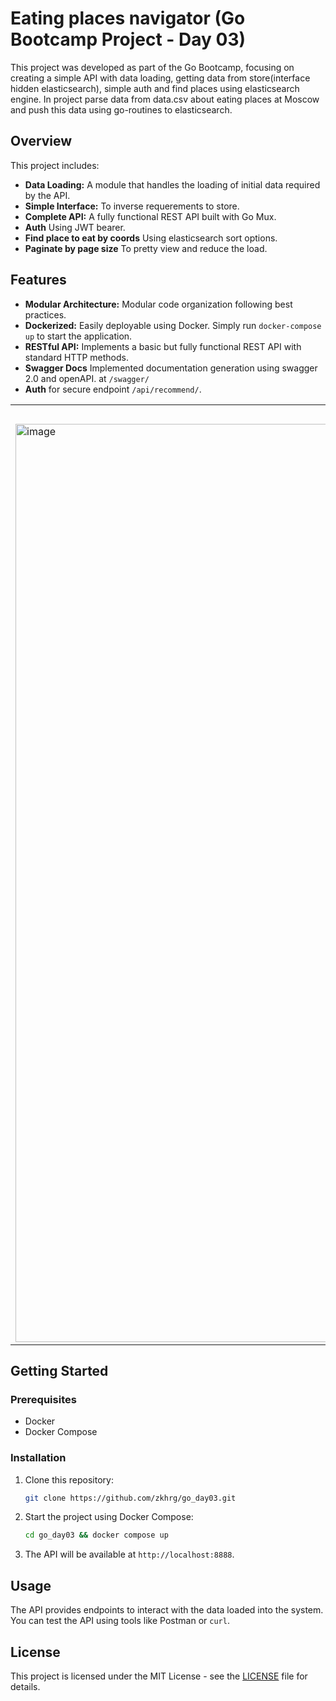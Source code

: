 # Eating places navigator (Go Bootcamp Project - Day 03)

This project was developed as part of the Go Bootcamp, focusing on creating a simple API with data loading, getting data from store(interface hidden elasticsearch), simple auth and find places using elasticsearch engine.
In project parse data from data.csv about eating places at Moscow and push this data using go-routines to elasticsearch.

## Overview

This project includes:

- **Data Loading:** A module that handles the loading of initial data required by the API.
- **Simple Interface:** To inverse requerements to store.
- **Complete API:** A fully functional REST API built with Go Mux.
- **Auth** Using JWT bearer.
- **Find place to eat by coords** Using elasticsearch sort options.
- **Paginate by page size** To pretty view and reduce the load.

## Features

- **Modular Architecture:** Modular code organization following best practices.
- **Dockerized:** Easily deployable using Docker. Simply run `docker-compose up` to start the application.
- **RESTful API:** Implements a basic but fully functional REST API with standard HTTP methods.
- **Swagger Docs** Implemented documentation generation using swagger 2.0 and openAPI. at `/swagger/`
- **Auth** for secure endpoint `/api/recommend/`.

 <table>
  <tr>
    <th>Routes</th>
  </tr>
  <tr>
    <td>
        <img width="1469" alt="image" src="https://github.com/user-attachments/assets/764d6655-d838-4ef9-9b1b-647bfc88056a">
    </td>
  </tr>
</table> 



## Getting Started



### Prerequisites

- Docker
- Docker Compose

### Installation

1. Clone this repository:
    ```bash
    git clone https://github.com/zkhrg/go_day03.git
    ```

2. Start the project using Docker Compose:
    ```bash
    cd go_day03 && docker compose up
    ```

3. The API will be available at `http://localhost:8888`.

## Usage

The API provides endpoints to interact with the data loaded into the system. You can test the API using tools like Postman or `curl`.

## License

This project is licensed under the MIT License - see the [LICENSE](LICENSE) file for details.
